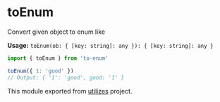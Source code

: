 # toEnum

Convert given object to enum like

**Usage:** `toEnum(ob: { [key: string]: any }): { [key: string]: any }`

```typescript
import { toEnum } from 'to-enum'

toEnum({ 1: 'good' })
// Output: { '1': 'good', good: '1' }
```

<!-- *keywords [] *keywordsend -->


This module exported from [utilizes](https://www.npmjs.com/package/utilizes) project.

<!-- -->